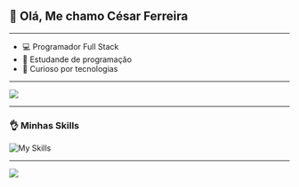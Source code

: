## 👋 Olá, Me chamo César Ferreira
---
- 💻 Programador Full Stack
- 📝 Estudande de programação
- 👀 Curioso por tecnologias 
---
<img src="https://github-readme-stats-git-masterrstaa-rickstaa.vercel.app/api?username=CesarFerre&theme=dark">


---

### 👌 Minhas Skills

![My Skills](https://skills.thijs.gg/icons?i=html,css,js,figma,cs,vscode,mysql,linkedin,discord,instagram&perline=50)


---


<img src="https://github-readme-stats.vercel.app/api/top-langs/?username=CesarFerre&theme=dark">
